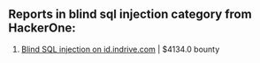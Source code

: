 ## Reports in blind sql injection category from HackerOne:
1. [Blind SQL injection on id.indrive.com](https://hackerone.com/reports/2051931) | $4134.0 bounty